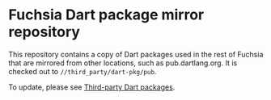 Fuchsia Dart package mirror repository
======================================

This repository contains a copy of Dart packages used in the rest of Fuchsia
that are mirrored from other locations, such as pub.dartlang.org. It is checked
out to `//third_party/dart-pkg/pub`.

To update, please see [Third-party Dart packages](https://fuchsia.googlesource.com/fuchsia/+/master/docs/development/languages/dart/third_party.md).
